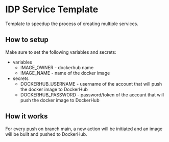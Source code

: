 # IDP Service Template
Template to speedup the process of creating multiple services.
## How to setup
Make sure to set the following variables and secrets:
 * variables
   - IMAGE_OWNER - dockerhub name
   - IMAGE_NAME - name of the docker image
 * secrets
   - DOCKERHUB_USERNAME - username of the account that will push the docker image to DockerHub
   - DOCKERHUB_PASSWORD - password/token of the account that will push the docker image to DockerHub

## How it works
For every push on branch main, a new action will be initiated and an image will be built and pushed to DockerHub.
